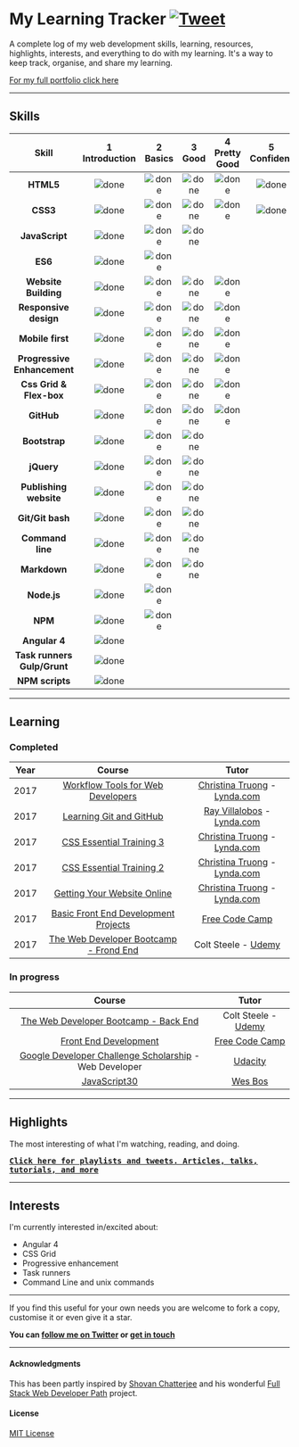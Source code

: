 # My Learning Tracker [![Tweet](https://img.shields.io/twitter/url/http/shields.io.svg?style=social)](https://twitter.com/intent/tweet?text=Web%20Dev%20learning%20tracker%20&url=https://github.com/Syknapse/My-Learning-Tracker&via=syknapse&hashtags=100DaysofCode)

A complete log of my web development skills, learning, resources, highlights, interests, and everything to do with my learning. It's a way to keep track, organise, and share my learning.

[For my full portfolio click here](https://syknapse.github.io/Syk-Houdeib/)

----

## Skills

[done]: https://user-images.githubusercontent.com/29199184/32275438-8385f5c0-bf0b-11e7-9406-42265f71e2bd.png

|Skill| 1<br>Introduction | 2<br>Basics | 3<br>Good | 4<br>Pretty Good | 5<br>Confident | 6<br>Awesome |
|:--------:|:---:|:---:|:---:|:---:|:---:|:---:|
|**HTML5**| ![done][done] | ![done][done] | ![done][done] | ![done][done] |![done][done] | |
|**CSS3**| ![done][done] | ![done][done] | ![done][done] | ![done][done] |![done][done] | |
|**JavaScript**| ![done][done] | ![done][done] | ![done][done] |  |  | |
|**ES6**| ![done][done] | ![done][done] |  |  |  | |
|**Website Building**| ![done][done] | ![done][done] | ![done][done] | ![done][done] |  | |
|**Responsive design**| ![done][done] | ![done][done] | ![done][done] | ![done][done] |  | |
|**Mobile first**| ![done][done] | ![done][done] | ![done][done] | ![done][done] |  | |
|**Progressive Enhancement**| ![done][done] | ![done][done] | ![done][done] | ![done][done] |  | |
|**Css Grid & Flex-box**| ![done][done] | ![done][done] | ![done][done] | ![done][done] |  | |
|**GitHub**| ![done][done] | ![done][done] | ![done][done] | ![done][done] |  | |
|**Bootstrap**| ![done][done] | ![done][done] | ![done][done] |  |  | |
|**jQuery**| ![done][done] | ![done][done] | ![done][done] |  |  | |
|**Publishing website**| ![done][done] | ![done][done] | ![done][done] |  |  | |
|**Git/Git bash**| ![done][done] | ![done][done] | ![done][done] |  |  | |
|**Command line**| ![done][done] | ![done][done] | ![done][done] |  |  | |
|**Markdown**| ![done][done] | ![done][done] | ![done][done] |  |  | |
|**Node.js**| ![done][done] | ![done][done] |  |  |  | |
|**NPM**| ![done][done] | ![done][done] |  |  |  | |
|**Angular 4**| ![done][done] |  |  |  |  | |
|**Task runners Gulp/Grunt**| ![done][done] |  |  |  |  | |
|**NPM scripts**| ![done][done] |  |  |  |  | . |


---

## Learning

### Completed

|Year|Course|Tutor|
|:---:|:---:|:---:|
|2017|[Workflow Tools for Web Developers](https://www.lynda.com/Web-Design-tutorials/Workflow-Tools-Web-Development/533305-2.html)|[Christina Truong](https://twitter.com/christinatruong) - [Lynda.com](https://www.lynda.com/)|
|2017|[Learning Git and GitHub](https://www.lynda.com/Git-tutorials/Up-Running-Git-GitHub/409275-2.html)|[Ray Villalobos](https://twitter.com/planetoftheweb) - [Lynda.com](https://www.lynda.com/)|
|2017|[CSS Essential Training 3](https://www.lynda.com/CSS-tutorials/CSS-Essential-Training-3/609030-2.html)|[Christina Truong](https://twitter.com/christinatruong) - [Lynda.com](https://www.lynda.com/)|
|2017|[CSS Essential Training 2](https://www.lynda.com/CSS-tutorials/CSS-Essential-Training-2/569189-2.html)|[Christina Truong](https://twitter.com/christinatruong) - [Lynda.com](https://www.lynda.com/)|
|2017|[Getting Your Website Online](https://www.lynda.com/Web-Development-tutorials/Getting-Your-Website-Online/609031-2.html)|[Christina Truong](https://twitter.com/christinatruong) - [Lynda.com](https://www.lynda.com/)|
|2017|[Basic Front End Development Projects](https://www.freecodecamp.org/syknapse)|[Free Code Camp](https://www.freecodecamp.org)|
|2017|[The Web Developer Bootcamp - Frond End](https://www.udemy.com/the-web-developer-bootcamp)| Colt Steele - [Udemy](https://www.udemy.com)|

### In progress

|Course|Tutor|
|:---:|:---:|
|[The Web Developer Bootcamp - Back End](https://www.udemy.com/the-web-developer-bootcamp)| Colt Steele - [Udemy](https://www.udemy.com)|
|[Front End Development](https://www.freecodecamp.org/syknapse)|[Free Code Camp](https://www.freecodecamp.org)|
|[Google Developer Challenge Scholarship](https://www.udacity.com/google-scholarships) - Web Developer|[Udacity](https://www.udacity.com)|
|[JavaScript30](https://javascript30.com/)|[Wes Bos](https://twitter.com/wesbos)|


---

## Highlights

The most interesting of what I'm watching, reading, and doing.

<kbd> [**Click here for playlists and tweets. Articles, talks, tutorials, and more**](https://syknapse.github.io/My-Learning-Tracker/) </kbd>

---

## Interests

I'm currently interested in/excited about:

+ Angular 4
+ CSS Grid
+ Progressive enhancement
+ Task runners
+ Command Line and unix commands



-----

If you find this useful for your own needs you are welcome to fork a copy, customise it or even give it a star. 

**You can [follow me on Twitter](https://twitter.com/Syknapse) or [get in touch](https://syknapse.github.io/Syk-Houdeib/#contact)**

---

#### Acknowledgments 

This has been partly inspired by [Shovan Chatterjee](https://twitter.com/shovan_ch) and his wonderful [Full Stack Web Developer Path](https://github.com/shovanch/fullstack-web-developer-path) project. 

#### License 

[MIT License](https://github.com/Syknapse/My-Learning-Tracker/blob/master/LICENSE)


